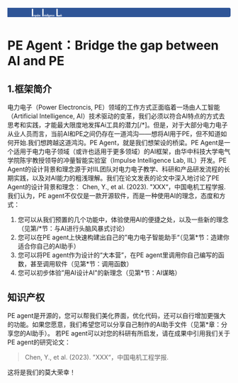 ![start logo](images/start.png)
# PE Agent：Bridge the gap between AI and PE
## 1.框架简介
电力电子（Power Electroncis, PE）领域的工作方式正面临着一场由人工智能（Artificial Intelligence, AI）技术驱动的变革，我们必须以符合AI特点的方式去思考和实践，才能最大限度地发挥Ai工具的潜力[/*]。但是，对于大部分电力电子从业人员而言，当前AI和PE之间仍存在一道鸿沟——想将AI用于PE，但不知道如何开始.我们想跨越这道鸿沟。PE Agent，就是我们想架设的桥梁。PE Agent是一个适用于电力电子领域（或许也适用于更多领域）的AI框架，由华中科技大学电气学院陈宇教授领导的冲量智能实验室（Impulse Intelligence Lab, IIL）开发。PE Agent的设计背景和理念源于对IIL团队对电力电子教学、科研和产品研发流程的长期实践，以及对AI能力的粗浅理解。我们在论文发表的论文中深入地讨论了PE Agent的设计背景和理念：
Chen, Y., et al. (2023). "XXX“，中国电机工程学报.
我们认为，PE agent不仅仅是一款开源软件，而是一种使用AI的理念，态度和方式：
1. 您可以从我们预置的几个功能中，体验使用AI的便捷之处，以及一些新的理念（见第/*节：与AI进行头脑风暴式讨论）
2. 您可以在PE agent上快速构建出自己的”电力电子智能助手“（见第\*节：造建你适合你自己的AI助手）
3. 您可以将PE agent作为设计的“大本营”，在PE agent里调用你自己编写的函数，甚至调用软件（见第\*节：调用函数）
4. 您可以初步体验”用AI设计AI"的新理念（见第\*节：AI谋略）

## 知识产权     
PE agent是开源的，您可以帮我们美化界面，优化代码，还可以自行增加更强大的功能。如果您愿意，我们希望您可以分享自己制作的AI助手文件（见第*章：分享您的AI助手）。
若PE agent可以对您的科研有所启发，请在成果中引用我们关于PE agent的研究论文：
>Chen, Y., et al. (2023). "XXX“，中国电机工程学报.
> 
这将是我们的莫大荣幸！
